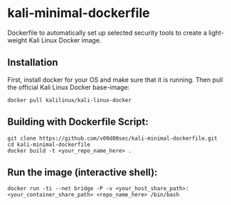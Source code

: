 # kali-minimal-dockerfile
Dockerfile to automatically set up selected security tools to create a light-weight Kali Linux Docker image.
## Installation
First, install docker for your OS and make sure that it is running. Then pull the official Kali Linux Docker base-image:
```
docker pull kalilinux/kali-linux-docker
```
## Building with Dockerfile Script:
```
git clone https://github.com/v00d00sec/kali-minimal-dockerfile.git
cd kali-minimal-dockerfile
docker build -t <your_repo_name_here> .
```
## Run the image (interactive shell):
```
docker run -ti --net bridge -P -v <your_host_share_path>:<your_container_share_path> <repo_name_here> /bin/bash
```
